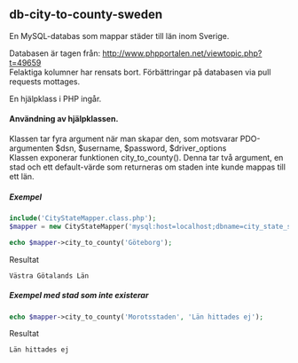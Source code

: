 db-city-to-county-sweden
---

En MySQL-databas som mappar städer till län inom Sverige.

Databasen är tagen från:
http://www.phpportalen.net/viewtopic.php?t=49659  
Felaktiga kolumner har rensats bort. Förbättringar på databasen via pull requests mottages.

En hjälpklass i PHP ingår.

#### Användning av hjälpklassen.

Klassen tar fyra argument när man skapar den, som motsvarar PDO-argumenten $dsn, $username, $password, $driver_options  
Klassen exponerar funktionen city_to_county(). Denna tar två argument, en stad och ett default-värde som returneras om staden inte kunde mappas till ett län.

##### Exempel
```php
include('CityStateMapper.class.php');
$mapper = new CityStateMapper('mysql:host=localhost;dbname=city_state_sweden;charset=utf8', 'username', 'password');

echo $mapper->city_to_county('Göteborg');
```

Resultat
```
Västra Götalands Län
```

##### Exempel med stad som inte existerar

```php
echo $mapper->city_to_county('Morotsstaden', 'Län hittades ej');
```

Resultat
```
Län hittades ej
```
